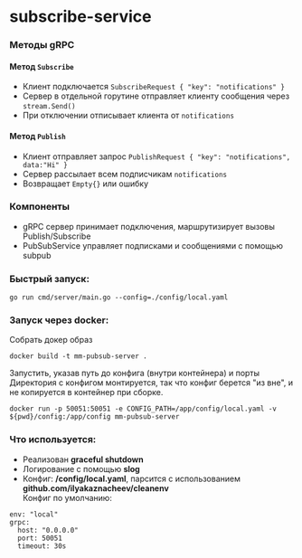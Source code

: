 ﻿# subscribe-service

### Методы gRPC
#### Метод ```Subscribe```
- Клиент подключается ```SubscribeRequest { "key": "notifications" } ```
- Сервер в отдельной горутине отправляет клиенту сообщения через ```stream.Send()```
- При отключении отписывает клиента от ```notifications```

#### Метод ```Publish```
- Клиент отправляет запрос ```PublishRequest { "key": "notifications", data:"Hi" } ```
- Сервер рассылает всем подписчикам ```notifications```
- Возвращает ```Empty{}``` или ошибку


### Компоненты
- gRPC сервер принимает подключения, маршрутизирует вызовы Publish/Subscribe
- PubSubService управляет подписками и сообщениями с помощью subpub

### Быстрый запуск:
```
go run cmd/server/main.go --config=./config/local.yaml
```

### Запуск через docker:
Собрать докер образ
```
docker build -t mm-pubsub-server .
```
Запустить, указав путь до конфига (внутри контейнера) и порты   
Директория с конфигом монтируется, так что конфиг берется "из вне", и не копируется в контейнер при сборке.
```
docker run -p 50051:50051 -e CONFIG_PATH=/app/config/local.yaml -v ${pwd}/config:/app/config mm-pubsub-server
```
### Что используется:

 - Реализован **graceful shutdown**
 - Логирование с помощью **slog**
 - Конфиг: **/config/local.yaml**, парсится с использованием **github.com/ilyakaznacheev/cleanenv**   
Конфиг по умолчанию:
```
env: "local"
grpc:
  host: "0.0.0.0"
  port: 50051
  timeout: 30s
```
